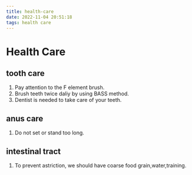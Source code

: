 ```yaml
---
title: health-care
date: 2022-11-04 20:51:18
tags: health care
---
```

# Health Care 
## tooth care
1. Pay attention to the F element brush.
2. Brush teeth twice daliy by using BASS method.
3. Dentist is needed to take care of your teeth.
## anus care
1. Do not set or stand too long.
## intestinal tract 
1. To prevent astriction, we should have coarse food grain,water,training.
